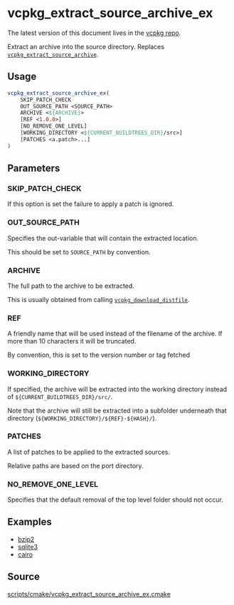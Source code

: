# vcpkg_extract_source_archive_ex

The latest version of this document lives in the [vcpkg repo](https://github.com/Microsoft/vcpkg/blob/master/docs/maintainers/vcpkg_extract_source_archive_ex.md).

Extract an archive into the source directory. Replaces [`vcpkg_extract_source_archive`](vcpkg_extract_source_archive.md).

## Usage
```cmake
vcpkg_extract_source_archive_ex(
    SKIP_PATCH_CHECK
    OUT_SOURCE_PATH <SOURCE_PATH>
    ARCHIVE <${ARCHIVE}>
    [REF <1.0.0>]
    [NO_REMOVE_ONE_LEVEL]
    [WORKING_DIRECTORY <${CURRENT_BUILDTREES_DIR}/src>]
    [PATCHES <a.patch>...]
)
```
## Parameters
### SKIP_PATCH_CHECK
If this option is set the failure to apply a patch is ignored.

### OUT_SOURCE_PATH
Specifies the out-variable that will contain the extracted location.

This should be set to `SOURCE_PATH` by convention.

### ARCHIVE
The full path to the archive to be extracted.

This is usually obtained from calling [`vcpkg_download_distfile`](vcpkg_download_distfile.md).

### REF
A friendly name that will be used instead of the filename of the archive.  If more than 10 characters it will be truncated.

By convention, this is set to the version number or tag fetched

### WORKING_DIRECTORY
If specified, the archive will be extracted into the working directory instead of `${CURRENT_BUILDTREES_DIR}/src/`.

Note that the archive will still be extracted into a subfolder underneath that directory (`${WORKING_DIRECTORY}/${REF}-${HASH}/`).

### PATCHES
A list of patches to be applied to the extracted sources.

Relative paths are based on the port directory.

### NO_REMOVE_ONE_LEVEL
Specifies that the default removal of the top level folder should not occur.

## Examples

* [bzip2](https://github.com/Microsoft/vcpkg/blob/master/ports/bzip2/portfile.cmake)
* [sqlite3](https://github.com/Microsoft/vcpkg/blob/master/ports/sqlite3/portfile.cmake)
* [cairo](https://github.com/Microsoft/vcpkg/blob/master/ports/cairo/portfile.cmake)

## Source
[scripts/cmake/vcpkg\_extract\_source\_archive\_ex.cmake](https://github.com/Microsoft/vcpkg/blob/master/scripts/cmake/vcpkg_extract_source_archive_ex.cmake)
